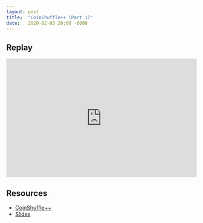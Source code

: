 ```yaml
---
layout: post
title:  "CoinShuffle++ (Part 1)"
date:   2020-02-03 20:00 -0000
---
```


## Replay

<iframe width="100%" height="315" src="https://www.youtube.com/embed/srkY1mYI0IQ"
frameborder="0" allow="accelerometer; autoplay; encrypted-media; gyroscope;
picture-in-picture" allowfullscreen></iframe>

## Resources

+ [CoinShuffle++](https://www.ndss-symposium.org/wp-content/uploads/2017/09/ndss201701-4RuffingPaper.pdf)
+ [Slides](https://wasabiresearch.org/assets/Coinshuffle++.pptx)

